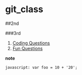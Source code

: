 # git_class

##2nd

###3rd

1. [Coding Questions](#coding-questions)
1. [Fun Questions](#fun-questions)

**note**

```
javascript: var foo = 10 + '20';
```
